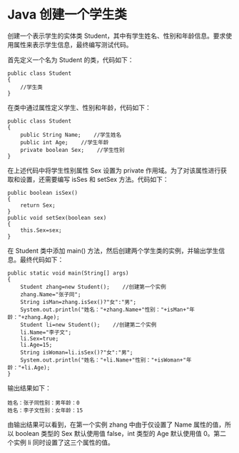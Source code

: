 # Java 创建一个学生类

创建一个表示学生的实体类 Student，其中有学生姓名、性别和年龄信息。要求使用属性来表示学生信息，最终编写测试代码。

首先定义一个名为 Student 的类，代码如下：

```
public class Student
{
    //学生类
}
```

在类中通过属性定义学生、性别和年龄，代码如下：

```
public class Student
{
    public String Name;    //学生姓名
    public int Age;    //学生年龄
    private boolean Sex;    //学生性别
}
```

在上述代码中将学生性别属性 Sex 设置为 private 作用域。为了对该属性进行获取和设置，还需要编写 isSes 和 setSex 方法。代码如下：

```
public boolean isSex()
{
    return Sex;
}
public void setSex(boolean sex)
{
    this.Sex=sex;
}
```

在 Student 类中添加 main() 方法，然后创建两个学生类的实例，并输出学生信息。最终代码如下：

```
public static void main(String[] args)
{
    Student zhang=new Student();    //创建第一个实例
    zhang.Name="张子同";
    String isMan=zhang.isSex()?"女":"男";
    System.out.println("姓名："+zhang.Name+"性别："+isMan+"年龄："+zhang.Age);
    Student li=new Student();    //创建第二个实例
    li.Name="李子文";
    li.Sex=true;
    li.Age=15;
    String isWoman=li.isSex()?"女":"男";
    System.out.println("姓名："+li.Name+"性别："+isWoman+"年龄："+li.Age);
}
```

输出结果如下：

```
姓名：张子同性别：男年龄：0
姓名：李子文性别：女年龄：15
```

由输出结果可以看到，在第一个实例 zhang 中由于仅设置了 Name 属性的值，所以 boolean 类型的 Sex 默认使用值 false，int 类型的 Age 默认使用值 0。第二个实例 li 同时设置了这三个属性的值。